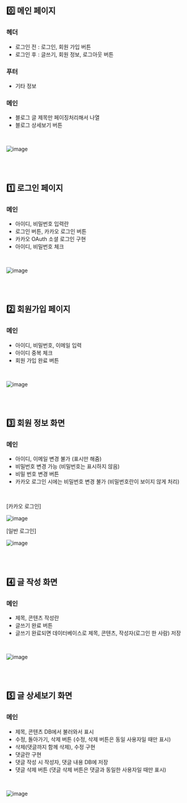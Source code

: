 ## 0️⃣ 메인 페이지

### 헤더

- 로그인 전 : 로그인, 회원 가입 버튼
- 로그인 후 : 글쓰기, 회원 정보, 로그아웃 버튼

### 푸터

- 기타 정보


### 메인

- 블로그 글 제목만 페이징처리해서 나열
- 블로그 상세보기 버튼

<br>


![image](https://user-images.githubusercontent.com/62919440/162341194-1bdc3acd-68a7-4fd1-9ede-523af885b190.png)


<br>
<br>

## 1️⃣ 로그인 페이지

### 메인

- 아이디, 비밀번호 입력란
- 로그인 버튼, 카카오 로그인 버튼
- 카카오 OAuth 소셜 로그인 구현
- 아이디, 비밀번호 체크

<br>

![image](https://user-images.githubusercontent.com/62919440/162341219-d2e365f2-16c7-4c2a-81ea-876cb9f89496.png)


<br><br>

## 2️⃣ 회원가입 페이지

### 메인

- 아이디, 비밀번호, 이메일 입력
- 아이디 중복 체크
- 회원 가입 완료 버튼

<br>

![image](https://user-images.githubusercontent.com/62919440/162341269-01d37da6-f926-44c4-9c73-8fe2dadc7aba.png)


<br>
<br>

## 3️⃣ 회원 정보 화면

### 메인

- 아이디, 이메일 변경 불가 (표시만 해줌)
- 비밀번호 변경 가능 (비밀번호는 표시하지 않음)
- 비밀 번호 변경 버튼
- 카카오 로그인 시에는 비밀번호 변경 불가 (비밀번호란이 보이지 않게 처리)

<br>

[카카오 로그인]

![image](https://user-images.githubusercontent.com/62919440/162341304-704a264f-9fec-43cd-a062-1d02cc094713.png)

[일반 로그인]

![image](https://user-images.githubusercontent.com/62919440/162341333-2c16e094-bc91-4861-9a0f-903377b082ac.png)

<br>
<br>

## 4️⃣ 글 작성 화면

### 메인

- 제목, 콘텐츠 작성란
- 글쓰기 완료 버튼
- 글쓰기 완료되면 데이터베이스로 제목, 콘텐츠, 작성자(로그인 한 사람) 저장

<br>

![image](https://user-images.githubusercontent.com/62919440/162341512-80beeb22-e24c-4f0d-b3ca-7cb7c7e4ab61.png)

<br>
<br>

## 5️⃣ 글 상세보기 화면

### 메인

- 제목, 콘텐츠 DB에서 불러와서 표시
- 수정, 돌아가기, 삭제 버튼 (수정, 삭제 버튼은 동일 사용자일 때만 표시)
- 삭제(댓글까지 함께 삭제), 수정 구현
- 댓글란 구현
- 댓글 작성 시 작성자, 댓글 내용 DB에 저장
- 댓글 삭제 버튼 (댓글 삭제 버튼은 댓글과 동일한 사용자일 때만 표시)

<br> 

![image](https://user-images.githubusercontent.com/62919440/162341552-075403ea-863e-40f2-91e2-f2692fc867bd.png)

<br><br>
